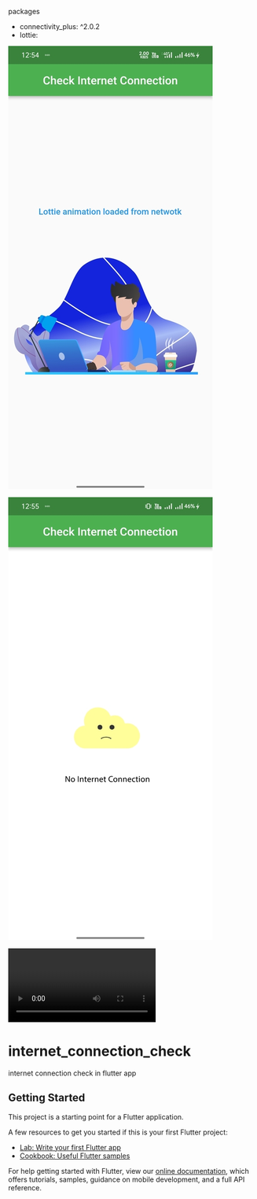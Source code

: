 packages
- connectivity_plus: ^2.0.2
- lottie:

![CHEESE!](screenshot/netconnected.jpg)


![CHEESE!](screenshot/nonetwork.jpg)


![CHEESE!](screenshot/video.mp4)


# internet_connection_check

internet connection check in flutter app

## Getting Started

This project is a starting point for a Flutter application.

A few resources to get you started if this is your first Flutter project:

- [Lab: Write your first Flutter app](https://flutter.dev/docs/get-started/codelab)
- [Cookbook: Useful Flutter samples](https://flutter.dev/docs/cookbook)

For help getting started with Flutter, view our
[online documentation](https://flutter.dev/docs), which offers tutorials,
samples, guidance on mobile development, and a full API reference.
